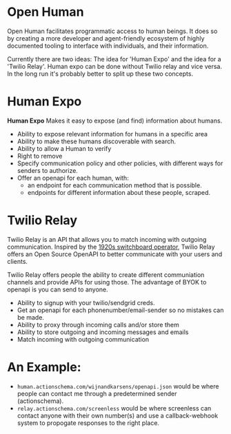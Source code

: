 # Open Human

Open Human facilitates programmatic access to human beings. It does so by creating a more developer and agent-friendly ecosystem of highly documented tooling to interface with individuals, and their information.

Currently there are two ideas: The idea for 'Human Expo' and the idea for a 'Twilio Relay'. Human expo can be done without Twilio relay and vice versa. In the long run it's probably better to split up these two concepts.

# Human Expo

**Human Expo** Makes it easy to expose (and find) information about humans.

- Ability to expose relevant information for humans in a specific area
- Ability to make these humans discoverable with search.
- Ability to allow a Human to verify
- Right to remove
- Specify communication policy and other policies, with different ways for senders to authorize.
- Offer an openapi for each human, with:
  - an endpoint for each communication method that is possible.
  - endpoints for different information about these people, scraped.

# Twilio Relay

Twilio Relay is an API that allows you to match incoming with outgoing communication. Inspired by the [1920s switchboard operator](https://en.wikipedia.org/wiki/Telephone_switchboard), Twilio Relay offers an Open Source OpenAPI to better communicate with your users and clients.

Twilio Relay offers people the ability to create different communiation channels and provide APIs for using those. The advantage of BYOK to openapi is you can send to anyone.

- Ability to signup with your twilio/sendgrid creds.
- Get an openapi for each phonenumber/email-sender so no mistakes can be made.
- Ability to proxy through incoming calls and/or store them
- Ability to store outgoing and incoming messages and emails
- Match incoming with outgoing communication

# An Example:

- `human.actionschema.com/wijnandkarsens/openapi.json` would be where people can contact me through a predetermined sender (actionschema).
- `relay.actionschema.com/screenless` would be where screenless can contact anyone with their own number(s) and use a callback-webhook system to propogate responses to the right place.
